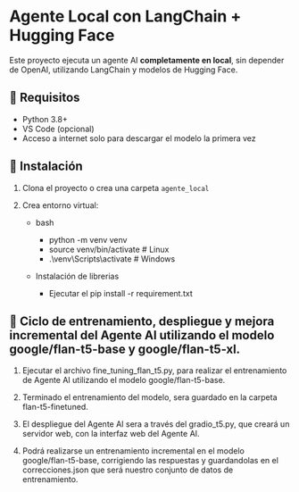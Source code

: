 # Agente Local con LangChain + Hugging Face

Este proyecto ejecuta un agente AI **completamente en local**, sin depender de OpenAI, utilizando LangChain y modelos de Hugging Face.

## 🧰 Requisitos

- Python 3.8+
- VS Code (opcional)
- Acceso a internet solo para descargar el modelo la primera vez

## 🚀 Instalación

1. Clona el proyecto o crea una carpeta `agente_local`
2. Crea entorno virtual:

    - bash
      - python -m venv venv
      - source venv/bin/activate    # Linux
      - .\venv\Scripts\activate     # Windows

    - Instalación de librerias
      - Ejecutar el pip install -r requirement.txt 


## 🚀 Ciclo de entrenamiento, despliegue  y mejora incremental del Agente AI utilizando el modelo google/flan-t5-base y google/flan-t5-xl.

1. Ejecutar el archivo fine_tuning_flan_t5.py, para realizar el entrenamiento de Agente AI utilizando el modelo google/flan-t5-base.

2. Terminado el entrenamiento del modelo, sera guardado en la carpeta flan-t5-finetuned.

3. El despliegue del Agente AI sera a través del gradio_t5.py, que creará un servidor web, con la interfaz web del Agente AI.

4. Podrá realizarse un entrenamiento incremental en el modelo google/flan-t5-base, corrigiendo las respuestas y guardandolas en el correcciones.json que
   será nuestro conjunto de datos de entrenamiento.


